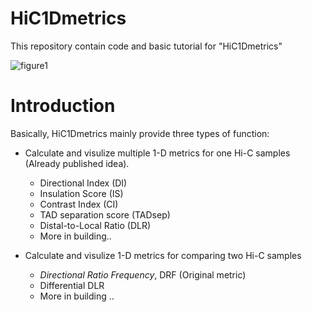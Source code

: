 # HiC1Dmetrics
This repository contain code and basic tutorial for "HiC1Dmetrics"

![figure1](https://github.com/wangjk321/HiC1Dmetrics/blob/master/IMG/Figure1.png)

# Introduction

Basically, HiC1Dmetrics mainly provide three types of function:

- Calculate and visulize multiple 1-D metrics for one Hi-C samples (Already published idea).
    - Directional Index (DI)
    - Insulation Score (IS)
    - Contrast Index (CI)
    - TAD separation score (TADsep)
    - Distal-to-Local Ratio (DLR)
    - More in building..

- Calculate and visulize 1-D metrics for comparing two Hi-C samples 
    - *Directional Ratio Frequency*, DRF (Original metric)
    - Differential DLR
    - More in building ..
